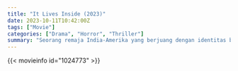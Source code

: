 ```yaml
---
title: "It Lives Inside (2023)"
date: 2023-10-11T10:42:00Z
tags: ["Movie"]
categories: ["Drama", "Horror", "Thriller"]
summary: "Seorang remaja India-Amerika yang berjuang dengan identitas budayanya berselisih dengan mantan sahabatnya dan, dalam prosesnya, tanpa disadari melepaskan entitas iblis yang tumbuh lebih kuat dengan memakan kesepiannya."
---
```


  <mux-player stream-type="on-demand"
  src="https://kp3d-my.sharepoint.com/personal/ryoo_kp3d_onmicrosoft_com/_layouts/15/download.aspx?share=EZzoLEXd5eZJoc7Vg5l3GuEBYLAX6s0Y8URwKGJQToFrDw" metadata-video-title="It Lives Inside (2023)" prefer-playback="mse" controls>
 
  </mux-player>
  

{{< movieinfo id="1024773" >}}

  <script src="https://cdn.jsdelivr.net/npm/@mux/mux-player"></script>
  
   <script type="application/ld+json">
 {
  "@context": "https://schema.org/",
  "@type": "VideoObject",
  "name": "It Lives Inside (2023)",
  "contentUrl": "https://stream.mux.com/YKdyiJkicWc5jvFgPP0000PoluokkZEFuSRH418iOTp02Q.m3u8",
  "thumbnailUrl": "https://www.themoviedb.org/t/p/original/ljl6skTg5IvPp46POaZ6gL93Ue2.jpg?width=314&fit_mode=preserve&time=25",
  "uploadDate": "2023-10-11T10:42:00Z",
}

</script>